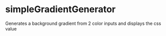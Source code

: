 # simpleGradientGenerator
 Generates a background gradient from 2 color inputs and displays the css value
